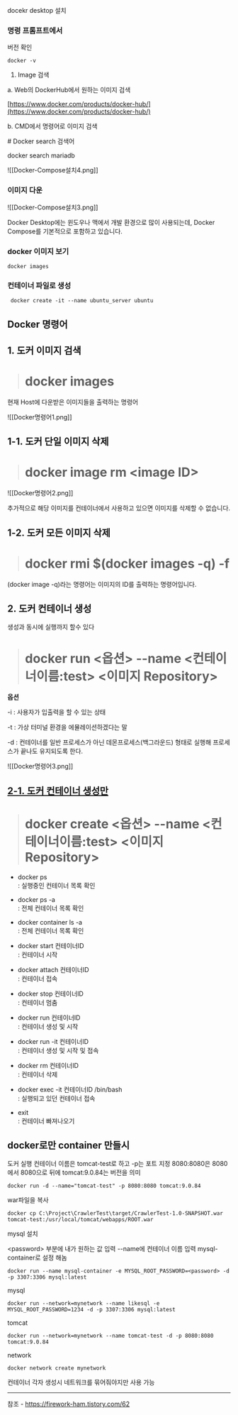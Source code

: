 




docekr desktop 설치





### 명령 프롬프트에서 

버전 확인
```
docker -v
```




1. Image 검색

a. Web의 DockerHub에서 원하는 이미지 검색

[https://www.docker.com/products/docker-hub/](https://www.docker.com/products/docker-hub/)


b. CMD에서 명령어로 이미지 검색

\# Docker search 검색어

docker search mariadb

![[Docker-Compose설치4.png]]



### 이미지 다운

![[Docker-Compose설치3.png]]


Docker Desktop에는 윈도우나 맥에서 개발 환경으로 많이 사용되는데, Docker Compose를 기본적으로 포함하고 있습니다.

### docker 이미지 보기
```
docker images
```



### 컨테이너 파일로 생성
```
 docker create -it --name ubuntu_server ubuntu
```

## Docker 명령어


## 1. 도커 이미지 검색

> # docker images

현재 Host에 다운받은 이미지들을 출력하는 명령어

![[Docker명령어1.png]]

## 1-1. 도커 단일 이미지 삭제

> # docker image rm \<image ID>


![[Docker명령어2.png]]

추가적으로 해당 이미지를 컨테이너에서 사용하고 있으면 이미지를 삭제할 수 없습니다.

## 1-2. 도커 모든 이미지 삭제

> # docker rmi $(docker images -q) -f

(docker image -q)라는 명령어는 이미지의 ID를 출력하는 명령어입니다.




## 2. 도커 컨테이너 생성

생성과 동시에 실행까지 할수 있다

> # docker run <옵션> --name <컨테이너이름:test> <이미지 Repository>

**옵션**

-i : 사용자가 입출력을 할 수 있는 상태

-t : 가상 터미널 환경을 에뮬레이션하겠다는 말

-d : 컨테이너를 일반 프로세스가 아닌 데몬프로세스(백그라운드) 형태로 실행해 프로세스가 끝나도 유지되도록 한다.


![[Docker명령어3.png]]


## [2-1. 도커 컨테이너 생성만](https://narup.tistory.com/198#----%--%EB%-F%--%EC%BB%A-%--%EC%BB%A-%ED%--%-C%EC%-D%B-%EB%--%--%--%EC%--%-D%EC%--%B-%EB%A-%-C)

> # docker create <옵션> --name <컨테이너이름:test> <이미지 Repository>




- docker ps  
    : 실행중인 컨테이너 목록 확인
    
- docker ps -a  
    : 전체 컨테이너 목록 확인
    
- docker container ls -a  
    : 전체 컨테이너 목록 확인
    
- docker start 컨테이너ID  
    : 컨테이너 시작
    
- docker attach 컨테이너ID  
    : 컨테이너 접속
    
- docker stop 컨테이너ID  
    : 컨테이너 멈춤
    
- docker run 컨테이너ID  
    : 컨테이너 생성 및 시작
    
- docker run -it 컨테이너ID  
    : 컨테이너 생성 및 시작 및 접속
    
- docker rm 컨테이너ID  
    : 컨테이너 삭제
    
- docker exec -it 컨테이너ID /bin/bash  
    : 실행되고 있던 컨테이너 접속
    
- exit  
    : 컨테이너 빠져나오기





## docker로만 container 만들시

도커 실행  컨테이너 이름은 tomcat-test로 하고 
-p는 포트 지정 8080:8080은 8080에서 8080으로
뒤에 tomcat:9.0.84는 버전을 의미
```
docker run -d --name="tomcat-test" -p 8080:8080 tomcat:9.0.84
```


war파일을 복사

```
docker cp C:\Project\CrawlerTest\target/CrawlerTest-1.0-SNAPSHOT.war tomcat-test:/usr/local/tomcat/webapps/ROOT.war
```


mysql 설치

\<password> 부분에 내가 원하는 값 입력
\--name에 컨테이너 이름 입력 mysql-container로 설정 해놈
```
docker run --name mysql-container -e MYSQL_ROOT_PASSWORD=<password> -d -p 3307:3306 mysql:latest
```


mysql
```
docker run --network=mynetwork --name likesql -e MYSQL_ROOT_PASSWORD=1234 -d -p 3307:3306 mysql:latest
```


tomcat
```
docker run --network=mynetwork --name tomcat-test -d -p 8080:8080 tomcat:9.0.84
```

network
```
docker network create mynetwork
```


컨테이너 각자 생성시 네트워크를 묶어줘야지만 사용 가능





---
참조 - https://firework-ham.tistory.com/62